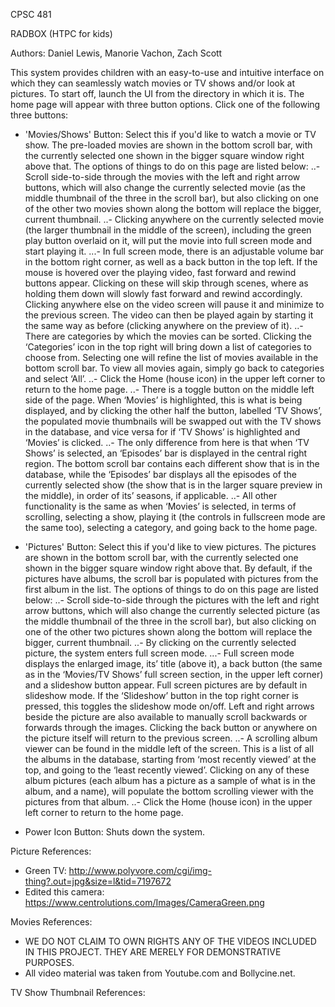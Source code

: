 CPSC 481

RADBOX (HTPC for kids)

Authors: Daniel Lewis,
         Manorie Vachon,
         Zach Scott

        
This system provides children with an easy-to-use and intuitive interface on which they can seamlessly
watch movies or TV shows and/or look at pictures.
To start off, launch the UI from the directory in which it is. The home page will appear with three button
options. Click one of the following three buttons:

- 'Movies/Shows' Button: Select this if you'd like to watch a movie or TV show. The pre-loaded movies are 
						 shown in the bottom scroll bar, with the currently selected one shown in the bigger 
						 square window right above that. The options of things to do on this page are listed 
						 below:
						 ..- Scroll side-to-side through the movies with the left and right arrow buttons, which 
						 will also change the currently selected movie (as the middle thumbnail of the three 
						 in the scroll bar), but also clicking on one of the other two movies shown along the 
						 bottom will replace the bigger, current thumbnail.
                         ..- Clicking anywhere on the currently selected movie (the larger thumbnail in the 
						 middle of the screen), including the green play button overlaid on it, will put the 
						 movie into full screen mode and start playing it.
							...- In full screen mode, there is an adjustable volume bar in the bottom right corner,
							as well as a back button in the top left.  If the mouse is hovered over the playing 
							video, fast forward and rewind buttons appear. Clicking on these will skip through 
							scenes, where as holding them down will slowly fast forward and rewind accordingly. 
							Clicking anywhere else on the video screen will pause it and minimize to the 
							previous screen. The video can then be played again by starting it the same way as 
							before (clicking anywhere on the preview of it).
						 ..- There are categories by which the movies can be sorted. Clicking the ‘Categories’ 
						 icon in the top right will bring down a list of categories to choose from.  Selecting 
						 one will refine the list of movies available in the bottom scroll bar. To view all 
						 movies again, simply go back to categories and select ‘All’.
						 ..- Click the Home (house icon) in the upper left corner to return to the home page.
						 ..- There is a toggle button on the middle left side of the page. When ‘Movies’ is 
						 highlighted, this is what is being displayed, and by clicking the other half the button,
						 labelled ‘TV Shows’, the populated movie thumbnails will be swapped out with the TV 
						 shows in the database, and vice versa for if ‘TV Shows’ is highlighted and ‘Movies’ is 
						 clicked.
						 ..- The only difference from here is that when ‘TV Shows’ is selected, an ‘Episodes’ bar 
						 is displayed in the central right region. The bottom scroll bar contains each different 
						 show that is in the database, while the ‘Episodes’ bar displays all the episodes of the 
						 currently selected show (the show that is in the larger square preview in the middle), 
						 in order of its’ seasons, if applicable.
						 ..- All other functionality is the same as when ‘Movies’ is selected, in terms of 
						 scrolling, selecting a show, playing it (the controls in fullscreen mode are the same 
						 too), selecting a category, and going back to the home page.

- 'Pictures' Button: Select this if you'd like to view pictures. The pictures are shown in the bottom scroll bar, 
					 with the currently selected one shown in the bigger square window right above that. By 
					 default, if the pictures have albums, the scroll bar is populated with pictures from the 
					 first album in the list. The options of things to do on this page are listed below:
					 ..- Scroll side-to-side through the pictures with the left and right arrow buttons, which will 
					 also change the currently selected picture (as the middle thumbnail of the three in the scroll 
					 bar), but also clicking on one of the other two pictures shown along the bottom will replace 
					 the bigger, current thumbnail.
					 ..- By clicking on the currently selected picture, the system enters full screen mode.
						...- Full screen mode displays the enlarged image, its’ title (above it), a back button 
						(the same as in the ‘Movies/TV Shows’ full screen section, in the upper left corner) and a 
						slideshow button appear. Full screen pictures are by default in slideshow mode.  If the 
						‘Slideshow’ button in the top right corner is pressed, this toggles the slideshow mode 
						on/off. Left and right arrows beside the picture are also available to manually scroll 
						backwards or forwards through the images. Clicking the back button or anywhere on the 
						picture itself will return to the previous screen.
					 ..- A scrolling album viewer can be found in the middle left of the screen. This is a list of 
					 all the albums in the database, starting from ‘most recently viewed’ at the top, and going to 
					 the ‘least recently viewed’. Clicking on any of these album pictures (each album has a picture 
					 as a sample of what is in the album, and a name), will populate the bottom scrolling viewer 
					 with the pictures from that album.
					 ..- Click the Home (house icon) in the upper left corner to return to the home page.

- Power Icon Button: Shuts down the system.


Picture References:
- Green TV: http://www.polyvore.com/cgi/img-thing?.out=jpg&size=l&tid=7197672
- Edited this camera: https://www.centrolutions.com/Images/CameraGreen.png

Movies References:
- WE DO NOT CLAIM TO OWN RIGHTS ANY OF THE VIDEOS INCLUDED IN THIS PROJECT. THEY ARE MERELY FOR DEMONSTRATIVE PURPOSES.
- All video material was taken from Youtube.com and Bollycine.net.


TV Show Thumbnail References:



